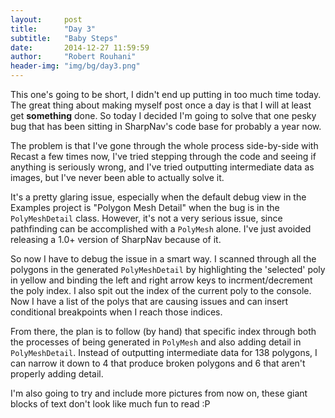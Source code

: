 ```yaml
---
layout:     post
title:      "Day 3"
subtitle:   "Baby Steps"
date:       2014-12-27 11:59:59
author:     "Robert Rouhani"
header-img: "img/bg/day3.png"
---
```


This one's going to be short, I didn't end up putting in too much time today.
The great thing about making myself post once a day is that I will at least
get **something** done. So today I decided I'm going to solve that one pesky
bug that has been sitting in SharpNav's code base for probably a year now.

The problem is that I've gone through the whole process side-by-side with
Recast a few times now, I've tried stepping through the code and seeing if
anything is seriously wrong, and I've tried outputting intermediate data as
images, but I've never been able to actually solve it.

It's a pretty glaring issue, especially when the default debug view in the
Examples project is "Polygon Mesh Detail" when the bug is in the
`PolyMeshDetail` class. However, it's not a very serious issue, since
pathfinding can be accomplished with a `PolyMesh` alone. I've just avoided
releasing a 1.0+ version of SharpNav because of it.

So now I have to debug the issue in a smart way. I scanned through all the
polygons in the generated `PolyMeshDetail` by highlighting the 'selected' poly
in yellow and binding the left and right arrow keys to incrment/decrement the
poly index. I also spit out the index of the current poly to the console. Now
I have a list of the polys that are causing issues and can insert conditional
breakpoints when I reach those indices.

From there, the plan is to follow (by hand) that specific index through both
the processes of being generated in `PolyMesh` and also adding detail in
`PolyMeshDetail`. Instead of outputting intermediate data for 138 polygons,
I can narrow it down to 4 that produce broken polygons and 6 that aren't
properly adding detail.

I'm also going to try and include more pictures from now on, these giant
blocks of text don't look like much fun to read :P